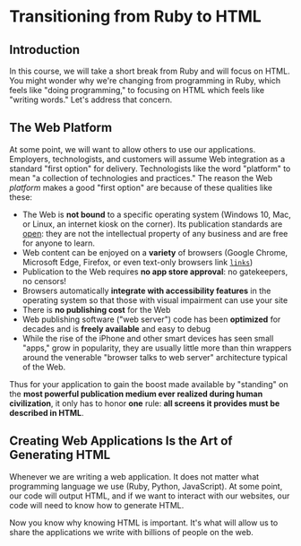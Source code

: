 # Transitioning from Ruby to HTML

## Introduction

In this course, we will take a short break from Ruby and will focus on HTML.
You might wonder why we're changing from programming in Ruby, which feels like
"doing programming," to focusing on HTML which feels like "writing words." Let's
address that concern.

## The Web Platform

At some point, we will want to allow others to use our applications. Employers,
technologists, and customers will assume Web integration as a standard "first
option" for delivery. Technologists like the word "platform" to mean "a
collection of technologies and practices." The reason the Web _platform_ makes
a good "first option" are because of these qualities like these:

* The Web is **not bound** to a specific operating system (Windows 10, Mac, or
  Linux, an internet kiosk on the corner). Its publication standards are
  [open][]\: they are not the intellectual property of any business and are
  free for anyone to learn.
* Web content can be enjoyed on a **variety** of browsers (Google Chrome, Microsoft
  Edge, Firefox, or even text-only browsers link [`links`][links])
* Publication to the Web requires **no app store approval**: no gatekeepers, no
  censors!
* Browsers automatically **integrate with accessibility features** in the operating
  system so that those with visual impairment can use your site
* There is **no publishing cost** for the Web
* Web publishing software ("web server") code has been **optimized** for decades
  and is **freely available** and easy to debug
* While the rise of the iPhone and other smart devices has seen small "apps,"
  grow in popularity, they are usually little more than thin wrappers around
  the venerable "browser talks to web server" architecture typical of the Web.

Thus for your application to gain the boost made available by "standing" on the
**most powerful publication medium ever realized during human civilization**,
it only has to honor **one** rule: **all screens it provides must be described
in HTML**.

## Creating Web Applications Is the Art of Generating HTML

Whenever we are writing a web application. It does not matter what programming language we
use (Ruby, Python, JavaScript). At some point, our code will output HTML, and
if we want to interact with our websites, our code will need to know how to
generate HTML.

Now you know why knowing HTML is important. It's what will allow us to share
the applications we write with billions of people on the web.

[open]: https://www.w3.org/standards/
[links]: http://links.twibright.com/features.php
